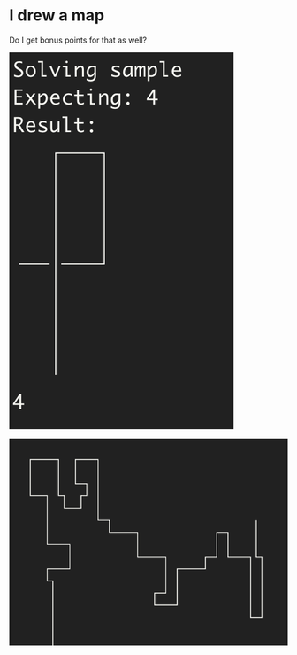 # I drew a map

Do I get bonus points for that as well?

![](assets/sample.png)

![](assets/solution.png)
